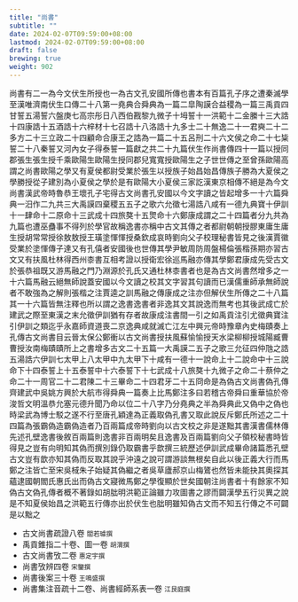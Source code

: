 ```yaml
---
title: "尚書"
subtitle: ""
date: 2024-02-07T09:59:00+08:00
lastmod: 2024-02-07T09:59:00+08:00
draft: false
brewing: true
weight: 902
---
```



尚書有二一為今文伏生所授也一為古文孔安國所傳也書本有百篇孔子序之遭秦滅學至漢唯濟南伏生口傳二十八第一堯典合舜典為一篇二皐陶謨合益稷為一篇三禹貢四甘誓五湯誓六盤庚七高宗彤日八西伯戡黎九微子十坶誓十一洪範十二金縢十三大誥十四康誥十五酒誥十六梓材十七召誥十八洛誥十九多士二十無逸二十一君奭二十二多方二十三立政二十四顧命合康王之誥為一篇二十五呂刑二十六文侯之命二十七粊誓二十八秦誓又河內女子得泰誓一篇獻之共二十九篇伏生作尚書傳四十一篇以授同郡張生張生授千乘歐陽生歐陽生授同郡兒寬寬授歐陽生之子世世傳之至曾孫歐陽高謂之尚書歐陽之學又有夏侯都尉受業於張生以授族子始昌始昌傳族子勝為大夏侯之學勝授從子建別為小夏侯之學於是有歐陽大小夏侯三家訖漢東京相傳不絕是為今文尚書漢武帝時魯恭王壞孔子宅得古文尚書孔安國以今文字讀之皆起增多一十六篇舜典一汨作二九共三大禹謨四棄稷五五子之歌六允徵七湯誥八咸有一德九典寶十伊訓十一肆命十二原命十三武成十四旅獒十五煛命十六鄭康成謂之二十四篇者分九共為九篇也遭巫蠱事不得列於學官故稱逸書亦稱中古文其傳之者都尉朝朝授膠東庸生庸生授胡常常授徐敖敖授王璜塗惲惲授桑欽成哀時劉向父子校理秘書皆見之後漢賈徽受業於塗惲傳子達又有孔僖者安國後也世傳其學尹敏周防周盤楊倫張楷孫期亦習古文又有扶風杜林得西州桼書互相考證以授衛宏徐巡馬融亦傳其學鄭君康成先受古文於張恭祖既又游馬融之門乃淵源於孔氏又通杜林桼書者也是為古文尚書然增多之一十六篇馬融云絕無師說蓋安國以今文讀之校其文字習其句讀而已漢儒重師承無師說者不敢強為之解則張楷之注賈逵之訓馬融之傳康成之注亦但解伏生所傳之二十八篇其一十六篇皆無注釋也所以謂之逸書逸書者非逸其文其說逸而無考也其後武成亡於建武之際至東漢之末允徵伊訓猶有存者故康成注書間一引之如禹貢注引尤徵典寶注引伊訓之類迄乎永嘉師資道喪二京逸典咸就滅亡江左中興元帝時豫章內史梅賾奏上孔傳古文尚書目云晉太保公鄭衝以古文尚書授扶風蘇愉愉授天水梁柳柳授城陽臧曹曹授汝南梅賾賾所上之書增多古文二十五篇一大禹謨二五子之歌三允征四仲虺之誥五湯誥六伊訓七太甲上八太甲中九太甲下十咸有一德十一說命上十二說命中十三說命下十四泰誓上十五泰誓中十六泰誓下十七武成十八旅獒十九微子之命二十蔡仲之命二十一周官二十二君陳二十三畢命二十四君牙二十五冏命是為偽古文尚書偽孔傳齊建武中吳姚方興於大航市得舜典一篇奏上比馬鄭注多曰若稽古帝舜曰重華協於帝浚哲文明溫恭允塞元德升聞乃命以位二十八字乃分堯典之半為舜典此又偽中之偽也時梁武為博士駁之遂不行至唐孔穎達為正義取偽孔書又取此說反斥鄭氏所述之二十四篇為張霸偽造霸偽造者乃百兩篇成帝時劉向以古文校之非是遂黜其書漢書儒林傳先述孔壁逸書後敘百兩篇則逸書非百兩明矣且逸書及百兩篇劉向父子領校秘書時皆得見之豈有向明知其偽而撰別錄仍取霸書乎歆撰三統歷述伊訓武成畢命諸篇悉孔壁古文豈有歆亦知其偽而反取其說乎沖遠之說可謂游談無根矣自此以後正義大行而馬鄭之注皆亡至宋吳棫朱子始疑其偽繼之者吳草廬郝京山梅鷟也然皆未能抉其奧探其蘊逮國朝閻氏惠氏出而偽古文寢微馬鄭之學復顯於世矣國朝注尚書者十有餘家不知偽古文偽孔傳者概不著錄如胡朏明洪範正論雖力攻圖書之謬而闢漢學五行災異之說是不知夏侯始昌之洪範五行傳亦出於伏生也朏明雖知偽古文而不知五行傳之不可闢是以黜之

- 古文尚書疏證八卷 <small>閻若璩撰</small>
- 禹貢錐指二十卷、圖一卷 <small>胡渭撰</small>
- 古文尚書攷二卷 <small>惠定宇撰</small>
- 尚書攷辨四卷 <small>宋鑒撰</small>
- 尚書後案三十卷 <small>王鳴盛撰</small>
- 尚書集注音疏十二卷、尚書經師系表一卷 <small>江艮庭撰</small>